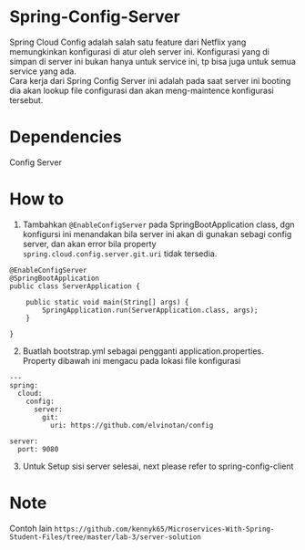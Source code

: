 # Spring-Config-Server
Spring Cloud Config adalah salah satu feature dari Netflix yang memungkinkan konfigurasi di atur oleh server ini. Konfigurasi yang di simpan di server ini bukan hanya untuk service ini, tp bisa juga untuk semua service yang ada.</br> 
Cara kerja dari Spring Config Server ini adalah pada saat server ini booting dia akan lookup file configurasi dan akan meng-maintence konfigurasi tersebut.

# Dependencies
Config Server

# How to
1. Tambahkan <code>@EnableConfigServer</code> pada SpringBootApplication class, dgn konfigursi ini menandakan bila server ini akan di gunakan sebagi config server, dan akan error bila property <code>spring.cloud.config.server.git.uri</code> tidak tersedia.
```
@EnableConfigServer
@SpringBootApplication
public class ServerApplication {
	
	public static void main(String[] args) {
		SpringApplication.run(ServerApplication.class, args);
	}
	
}
```
2. Buatlah bootstrap.yml sebagai pengganti application.properties. Property dibawah ini mengacu pada lokasi file konfigurasi
```
---
spring:
  cloud:
    config:
      server:
        git:
          uri: https://github.com/elvinotan/config

server:
  port: 9080
```
3. Untuk Setup sisi server selesai, next please refer to spring-config-client

# Note
Contoh lain ```https://github.com/kennyk65/Microservices-With-Spring-Student-Files/tree/master/lab-3/server-solution```
